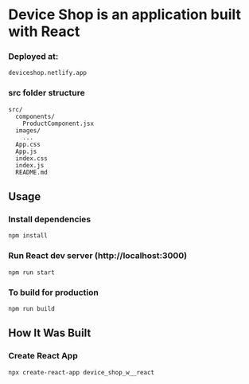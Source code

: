 # Device Shop is an application built with React 
### Deployed at:

```
deviceshop.netlify.app
```

### src folder structure

```
src/
  components/
    ProductComponent.jsx
  images/
    ...  
  App.css
  App.js
  index.css
  index.js
  README.md
```

## Usage

### Install dependencies

```
npm install
```

### Run React dev server (http://localhost:3000)

```
npm run start
```

### To build for production

```
npm run build
```

## How It Was Built

### Create React App

```
npx create-react-app device_shop_w__react
```

